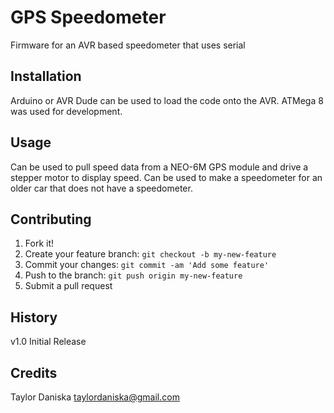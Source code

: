 # GPS Speedometer
Firmware for an AVR based speedometer that uses serial

## Installation
Arduino or AVR Dude can be used to load the code onto the AVR. ATMega 8 was used for development.

## Usage
Can be used to pull speed data from a NEO-6M GPS module and drive a stepper motor to display speed. Can be used to make a speedometer for an older car that does not have a speedometer.

## Contributing
1. Fork it!
2. Create your feature branch: `git checkout -b my-new-feature`
3. Commit your changes: `git commit -am 'Add some feature'`
4. Push to the branch: `git push origin my-new-feature`
5. Submit a pull request

## History
v1.0 Initial Release

## Credits
Taylor Daniska
taylordaniska@gmail.com

